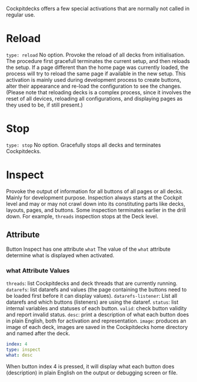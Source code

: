 Cockpitdecks offers a few special activations that are normally not called in regular use.

# Reload
`type: reload`
No option. Provoke the reload of all decks from initialisation.
The procedure first gracefull terminates the current setup, and then reloads the setup.
If a page different than the home page was currently loaded, the process will try to reload the same page if available in the new setup.
This activation is mainly used during development process to create buttons, alter their appearance and re-load the configuration to see the changes.
(Please note that reloading decks is a complex process, since it involves the reset of all devices, reloading all configurations, and displaying pages as they used to be, if still present.)

# Stop
`type: stop`
No option. Gracefully stops all decks and terminates Cockpitdecks.

# Inspect
Provoke the output of information for all buttons of all pages or all decks.
Mainly for development purpose.
Inspection always starts at the Cockpit level and may or may not crawl down into its constituting parts like decks, layouts, pages, and buttons. Some inspection terminates earlier in the drill down. For example, `threads` inspection stops at the Deck level.

## Attribute
Button Inspect has one attribute
`what`
The value of the `what` attribute determine what is displayed when activated.

### what Attribute Values
`threads`: list Cockpitdecks and deck threads that are currently running.
`datarefs`: list datarefs and values (the page containing the buttons need to be loaded first before it can display values).
`datarefs-listener`: List all datarefs and which buttons (listeners) are using the dataref.
`status`: list internal variables and statuses of each button.
`valid`: check button validity and report invalid status.
`desc`: print a description of what each button does in plain English, both for activation and representation.
`image`: produces an image of each deck, images are saved in the Cockpitdecks home directory and named after the deck.

```Yaml
index: 4
type: inspect
what: desc
```

When button index 4 is pressed, it will display what each button does (description) in plain English on the output or debugging screen or file.